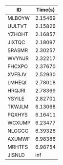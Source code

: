 |ID|Time(s)|
|-|-|
|MLBOYW|2.15469|
|UULTVT|2.15826|
|YZHOHT|2.16857|
|JIXTQC|2.18097|
|SRASMR|2.30257|
|WVYNJR|2.32217|
|FHCXPO|2.37670|
|XVFBJV|2.52930|
|LMHEQI|2.78018|
|HRQJRI|2.78369|
|YSYILE|2.82701|
|TKWJLM|6.13068|
|PQXHYS|6.16411|
|WCXUMP|6.23477|
|NLGGGC|6.39326|
|AXUMWF|6.98386|
|MRHTFS|6.98754|
|JISNLD|inf|
